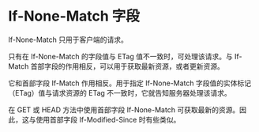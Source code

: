 # If-None-Match 字段

If-None-Match 只用于客户端的请求。

只有在 If-None-Match 的字段值与 ETag 值不一致时，可处理该请求。与 If-Match 首部字段的作用相反，可以用于获取最新资源，或者更新资源。

它和首部字段 If-Match 作用相反。用于指定 If-None-Match 字段值的实体标记（ETag）值与请求资源的 ETag 不一致时，它就告知服务器处理该请求。

在 GET 或 HEAD 方法中使用首部字段 If-None-Match 可获取最新的资源。因此，这与使用首部字段 If-Modified-Since 时有些类似。
